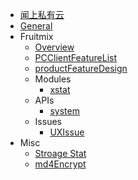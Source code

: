 * [闻上私有云](./README.md)
* [General](./general.md)
* Fruitmix
  * [Overview](./fruitmix/overview.md)
  * [PCClientFeatureList](./fruitmix/featureList.md)
  * [productFeatureDesign](./fruitmix/productFeatureDesign.md)
  * Modules
    * [xstat](./fruitmix/xstat.md)
  * APIs
    * [system](./fruitmix/apis/system.md)
  * Issues
    * [UXIssue](./fruitmix/UXIssue.md)
* Misc
  * [Stroage Stat](./fruitmix/storageStat.md)
  * [md4Encrypt](./misc/md4encrypt.md)

